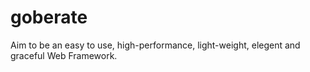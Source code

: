 # goberate
Aim to be an easy to use, high-performance, light-weight, elegent and graceful Web Framework. 
